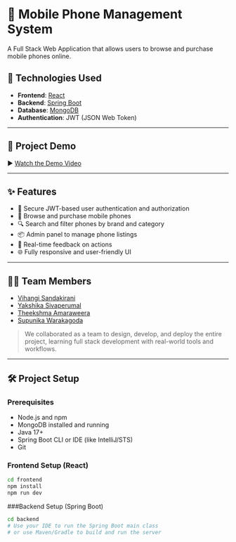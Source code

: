 # 📱 Mobile Phone Management System

A Full Stack Web Application that allows users to browse and purchase mobile phones online.

## 🚀 Technologies Used

- **Frontend**: [React](https://reactjs.org/)
- **Backend**: [Spring Boot](https://spring.io/projects/spring-boot)
- **Database**: [MongoDB](https://www.mongodb.com/)
- **Authentication**: JWT (JSON Web Token)

---

## 🎥 Project Demo

▶️ [Watch the Demo Video](./Cellular.mp4)


---

## ✨ Features

- 🔐 Secure JWT-based user authentication and authorization
- 🛒 Browse and purchase mobile phones
- 🔍 Search and filter phones by brand and category
- 📦 Admin panel to manage phone listings
- 💬 Real-time feedback on actions
- 🌐 Fully responsive and user-friendly UI

---

## 🧑‍💻 Team Members

- [Vihangi Sandakirani](https://github.com/your-github-username)
- [Yakshika Sivaperumal](#)
- [Theekshma Amaraweera](#)
- [Supunika Warakagoda](#)

> We collaborated as a team to design, develop, and deploy the entire project, learning full stack development with real-world tools and workflows.

---

## 🛠️ Project Setup

### Prerequisites

- Node.js and npm
- MongoDB installed and running
- Java 17+
- Spring Boot CLI or IDE (like IntelliJ/STS)
- Git

### Frontend Setup (React)

```bash
cd frontend
npm install
npm run dev
````
###Backend Setup (Spring Boot)

```bash
cd backend
# Use your IDE to run the Spring Boot main class
# or use Maven/Gradle to build and run the server

````
